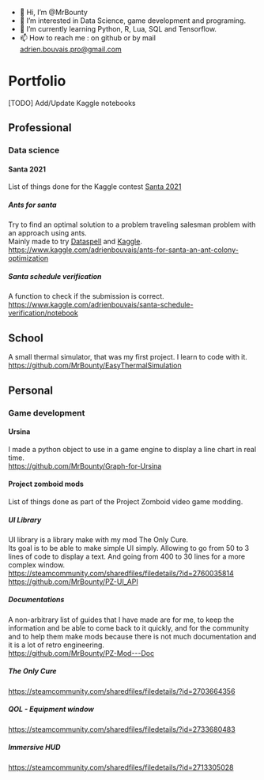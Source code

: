 - 👋 Hi, I’m @MrBounty
- 👀 I’m interested in Data Science, game development and programing.
- 🌱 I’m currently learning Python, R, Lua, SQL and Tensorflow.
- 📫 How to reach me : on github or by mail adrien.bouvais.pro@gmail.com

<!---
MrBounty/MrBounty is a ✨ special ✨ repository because its `README.md` (this file) appears on your GitHub profile.
You can click the Preview link to take a look at your changes.
--->


# Portfolio
[TODO] Add/Update Kaggle notebooks

## Professional

### Data science
#### Santa 2021 
List of things done for the Kaggle contest [Santa 2021](https://www.kaggle.com/c/santa-2021)

##### Ants for santa
Try to find an optimal solution to a problem traveling salesman problem with an approach using ants.  
Mainly made to try [Dataspell](https://www.jetbrains.com/dataspell/) and [Kaggle](https://www.kaggle.com/).  
https://www.kaggle.com/adrienbouvais/ants-for-santa-an-ant-colony-optimization

##### Santa schedule verification
A function to check if the submission is correct.  
https://www.kaggle.com/adrienbouvais/santa-schedule-verification/notebook

## School
A small thermal simulator, that was my first project. I learn to code with it.  
https://github.com/MrBounty/EasyThermalSimulation

## Personal

### Game development

#### Ursina
I made a python object to use in a game engine to display a line chart in real time.  
https://github.com/MrBounty/Graph-for-Ursina

#### Project zomboid mods
List of things done as part of the Project Zomboid video game modding.

##### UI Library
UI library is a library make with my mod The Only Cure.  
Its goal is to be able to make simple UI simply. Allowing to go from 50 to 3 lines of code to display a text. And going from 400 to 30 lines for a more complex window.  
https://steamcommunity.com/sharedfiles/filedetails/?id=2760035814  
https://github.com/MrBounty/PZ-UI_API

##### Documentations
A non-arbitrary list of guides that I have made are for me, to keep the information and be able to come back to it quickly, and for the community and to help them make mods because there is not much documentation and it is a lot of retro engineering.  
https://github.com/MrBounty/PZ-Mod---Doc

##### The Only Cure
https://steamcommunity.com/sharedfiles/filedetails/?id=2703664356

##### QOL - Equipment window
https://steamcommunity.com/sharedfiles/filedetails/?id=2733680483

##### Immersive HUD
https://steamcommunity.com/sharedfiles/filedetails/?id=2713305028
